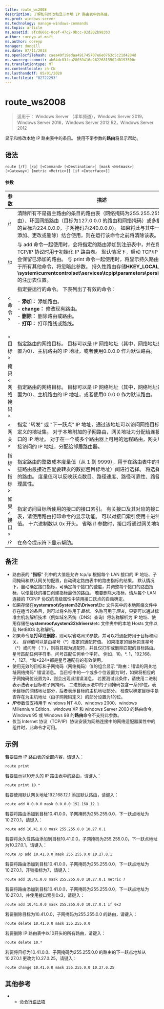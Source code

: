 ```yaml
---
title: route_ws2008
description: 了解如何修改和显示本地 IP 路由表中的条目。
ms.prod: windows-server
ms.technology: manage-windows-commands
ms.topic: article
ms.assetid: afcd666c-0cef-47c2-9bcc-02d202b983b3
author: coreyp-at-msft
ms.author: coreyp
manager: dongill
ms.date: 07/11/2018
ms.openlocfilehash: caea49f19edaa491745707e6e0763c5c21d4284d
ms.sourcegitcommit: ab64dc83fca28039416c26226815502d0193500c
ms.translationtype: MT
ms.contentlocale: zh-CN
ms.lasthandoff: 05/01/2020
ms.locfileid: "82722293"
---
```

# <a name="route_ws2008"></a>route_ws2008

> 适用于： Windows Server （半年频道），Windows Server 2019，Windows Server 2016，Windows Server 2012 R2，Windows Server 2012

显示和修改本地 IP 路由表中的条目。 使用不带参数的**路由**将显示帮助。   

## <a name="syntax"></a>语法  
```  
route [/f] [/p] [<Command> [<Destination>] [mask <Netmask>] [<Gateway>] [metric <Metric>]] [if <Interface>]]  
```  

#### <a name="parameters"></a>参数  

|参数|描述|  
|-------|--------|  
|/f|清除所有不是宿主路由的条目的路由表（网络掩码为255.255.255.255 的路由）、环回网络路由（目标为127.0.0.0 的路由和网络掩码）或多播路由（路由的目标为224.0.0.0，子网掩码为240.0.0.0）。 如果将此与其中一个命令（如添加、更改或删除）结合使用，则在运行该命令之前将清除该表。|  
|/p|与 add 命令一起使用时，会将指定的路由添加到注册表中，并在每次启动 TCP/IP 协议时用于初始化 IP 路由表。 默认情况下，启动 TCP/IP 协议后，不会保留已添加的路由。 与 print 命令一起使用时，将显示持久路由的列表。 对于所有其他命令，将忽略此参数。 持久性路由存储**HKEY_LOCAL_MACHINE \system\currentcontrolset\services\tcpip\parameters\persistentroutes**的注册表位置。|  
|\<命令>|指定要运行的命令。 下表列出了有效的命令：<p>-   **添加：** 添加路由。<br />-   **change：** 修改现有路由。<br />-   **删除：** 删除路由或路由。<br />-   **打印：** 打印路线或路线。|  
|\<目标>|指定路由的网络目标。 目标可以是 IP 网络地址（其中，网络地址的主机位设置为0）、主机路由的 IP 地址，或者使用0.0.0.0 作为默认路由。|  
|掩码\<网络掩码>|指定路由的网络目标。 目标可以是 IP 网络地址（其中，网络地址的主机位设置为0）、主机路由的 IP 地址，或者使用0.0.0.0 作为默认路由。|  
|\<网关>|指定 "转发" 或 "下一跃点" IP 地址，通过该地址可以访问网络目标和子网掩码定义的地址集。 对于本地附加的子网路由，网关地址为分配给连接到子网的接口的 IP 地址。 对于在一个或多个路由器上可用的远程路由，网关地址是可直接访问的 IP 地址，分配给邻居路由器。|  
|指标\<指标>|指定路由的整数成本度量值（从 1 到 9999），用于在路由表中的多个路由(这些路由最接近匹配要转发的数据包目标地址）间进行选择。 将选择最低度量值的路由。 度量值可以反映跃点数目、路径速度、路径可靠性、路径吞吐量或管理属性。|  
|如果\<接口>|指定访问目标所使用的接口的接口索引。 有关接口及其对应的接口索引的列表，请使用路由打印命令的显示功能。 可以对接口索引使用十进制或十六进制值。 十六进制数以 0x 开头。 省略 if 参数时，接口将通过网关地址确定。|  
|/?|在命令提示符下显示帮助。|  

## <a name="remarks"></a>备注  
- 路由表的 "**指标**" 列中的大值是允许 tcp/ip 根据每个 LAN 接口的 IP 地址、子网掩码和默认网关的配置，自动确定路由表中的路由指标的结果。 默认情况下，自动确定接口指标，可确定每个接口的速度，并调整每个接口的路由指标，以便最快的接口创建指标最低的路由。 若要删除大指标，请从每个 LAN 连接的 TCP/IP 协议的高级属性中禁用接口跃点的自动确定。  
- 如果存储在<strong>systemroot\System32\Drivers\\</strong>Etc 文件夹中的本地网络文件中存在适当的条目，则可以将名称用于*目标*。 名称可用于*网关*，只要可以通过标准主机名解析技术（例如域名系统（DNS）查询）将名称解析为 IP 地址、使用存储在<strong>systemroot\system32\drivers\\</strong>etc 文件夹中的本地 Hosts 文件以及 NetBIOS 名称解析。  
- 如果命令是**打印**或**删除**，则可以省略*网关*参数，并可以将通配符用于目标和网关。 *目标*值可以是由星号（*）指定的通配符值。 如果指定的目标包含星号（\*）或问号（？），则将其视为通配符，并且仅打印或删除匹配的目标路由。 星号匹配任何字符串，问号匹配任何单个字符。 例如，10。\*. 1，192.168。\*，127。\*和\*224\*都是星号通配符的有效使用。  
- 使用无效的目标和子网掩码（网络掩码）值的组合显示 "路由：错误的网关地址网络掩码" 错误消息。 当目标中的一个或多个位设置为1时，如果将相应的子网掩码位设置为0，则会出现此错误消息。 若要测试此条件，请使用二进制表示法表示目标和子网掩码。 二进制表示法中的子网掩码包含一系列1位，表示目标的网络地址部分，后者表示目标的主机地址部分。 检查以确定目标中是否存在为主机地址（由子网掩码定义）的部分设置为1的位。  
- **/P**参数仅支持用于 windows NT 4.0、windows 2000、windows Millennium Edition、windows XP 和 windows Server 2003 的路由命令。 Windows 95 或 Windows 98 的**路由**命令不支持此参数。  
- 仅当 Internet 协议（TCP/IP）协议安装为网络连接中的网络适配器属性中的组件时，此命令才可用。  

## <a name="examples"></a>示例  
若要显示 IP 路由表的全部内容，请键入：  
```  
route print  
```  
若要显示以10开头的 IP 路由表中的路由，请键入：  
```  
route print 10.*  
```  
若要使用默认网关地址192.168.12.1 添加默认路由，请键入：  
```  
route add 0.0.0.0 mask 0.0.0.0 192.168.12.1  
```  
若要将路由添加到目标10.41.0.0，子网掩码为255.255.0.0，下一跃点地址为10.27.0.1，请键入：  
```  
route add 10.41.0.0 mask 255.255.0.0 10.27.0.1  
```  
若要将永久性路由添加到目标10.41.0.0，子网掩码为255.255.0.0，下一跃点地址为10.27.0.1，请键入：  
```  
route /p add 10.41.0.0 mask 255.255.0.0 10.27.0.1  
```  
若要将路由添加到目标10.41.0.0，子网掩码为255.255.0.0，下一跃点地址为10.27.0.1，开销指标为7，请键入：  
```  
route add 10.41.0.0 mask 255.255.0.0 10.27.0.1 metric 7  
```  
若要将路由添加到目标10.41.0.0，子网掩码为255.255.0.0，下一跃点地址为10.27.0.1，并使用接口索引0x3，请键入：  
```  
route add 10.41.0.0 mask 255.255.0.0 10.27.0.1 if 0x3  
```  
若要删除目标为10.41.0.0，子网掩码为255.255.0.0 的路由，请键入：  
```  
route delete 10.41.0.0 mask 255.255.0.0  
```  
若要删除 IP 路由表中以10开头的所有路由，请键入：  
```  
route delete 10.*  
```  
若要将目标为10.41.0.0、子网掩码为255.255.0.0 的路由的下一跃点地址从10.27.0.1 更改为10.27.0.25，请键入：  
```  
route change 10.41.0.0 mask 255.255.0.0 10.27.0.25  
```  

## <a name="additional-references"></a>其他参考  
-   - [命令行语法项](command-line-syntax-key.md)  
